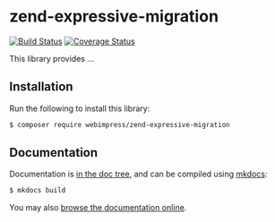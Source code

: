 # zend-expressive-migration

[![Build Status](https://secure.travis-ci.org/webimpress/zend-expressive-migration.svg?branch=master)](https://secure.travis-ci.org/webimpress/zend-expressive-migration)
[![Coverage Status](https://coveralls.io/repos/github/webimpress/zend-expressive-migration/badge.svg?branch=master)](https://coveralls.io/github/webimpress/zend-expressive-migration?branch=master)

This library provides ...

## Installation

Run the following to install this library:

```bash
$ composer require webimpress/zend-expressive-migration
```

## Documentation

Documentation is [in the doc tree](docs/book/), and can be compiled using [mkdocs](http://www.mkdocs.org):

```bash
$ mkdocs build
```

You may also [browse the documentation online](https://docs.zendframework.com/zend-expressive-migration/).
